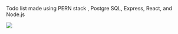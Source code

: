 Todo list made using PERN stack , Postgre SQL, Express, React, and Node.js

![](images/github-Capture.png)
